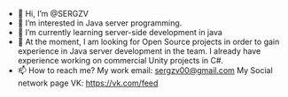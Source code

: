 - 👋 Hi, I’m @SERGZV
- 👀 I’m interested in Java server programming.
- 🌱 I’m currently learning server-side development in java
- 💞️ At the moment, I am looking for Open Source projects in order to gain experience in Java server development in the team. I already have experience working on commercial Unity projects in C#.
- 📫 How to reach me? My work email: sergzv00@gmail.com My Social network page VK: https://vk.com/feed

<!---
SERGZV/SERGZV is a ✨ special ✨ repository because its `README.md` (this file) appears on your GitHub profile.
You can click the Preview link to take a look at your changes.
--->
